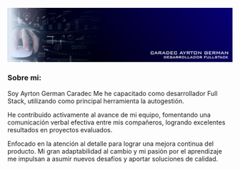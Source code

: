 <p align="center">
  <img alt="CARADEC AYRTON GERMAN" src="https://github.com/germancaradec/germancaradec/blob/master/Banner.png">
</p>


### Sobre mi:

Soy Ayrton German Caradec Me he capacitado como desarrollador Full Stack, utilizando como principal herramienta la autogestión.

He contribuido activamente al avance de mi equipo, fomentando una comunicación verbal efectiva entre mis compañeros, logrando excelentes resultados en proyectos evaluados.

Enfocado en la atención al detalle para lograr una mejora continua del producto. Mi gran adaptabilidad al cambio y mi pasión por el aprendizaje me impulsan a asumir nuevos desafíos y aportar soluciones de calidad.